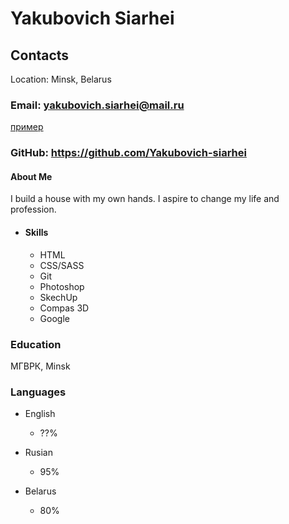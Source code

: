 # Yakubovich Siarhei

## Contacts

Location: Minsk, Belarus

### Email: yakubovich.siarhei@mail.ru

[пример](https://github.com/Yakubovich-siarhei/ "Необязательная подсказка")

### GitHub: <https://github.com/Yakubovich-siarhei>

#### About Me

I build a house with my own hands.
I aspire to change my life and profession.

* #### Skills

  * HTML
  * CSS/SASS
  * Git
  * Photoshop
  * SkechUp
  * Compas 3D
  * Google

### Education

 МГВРК, Minsk

### Languages

* English
  * ??%

* Rusian
  * 95%

* Belarus
  * 80%
